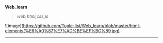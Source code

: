 **Web_learn**   
>*web,html,css,js*

![image](https://github.com/Tuple-list/Web_learn/blob/master/html-elements(%E6%A0%87%E7%AD%BE%EF%BC%89.jpg)
_____________ 
